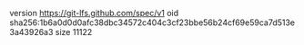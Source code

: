 version https://git-lfs.github.com/spec/v1
oid sha256:1b6a0d0d0afc38dbc34572c404c3cf23bbe56b24cf69e59ca7d513e3a43926a3
size 11122
